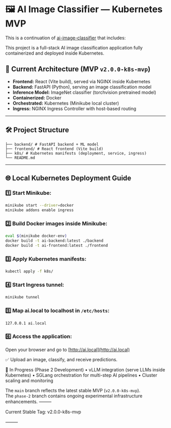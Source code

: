 # 🖼️ AI Image Classifier — Kubernetes MVP

This is a continuation of [ai-image-classifier](https://github.com/CanniJr/ai-image-classifier) that includes:

This project is a full-stack AI image classification application fully containerized and deployed inside Kubernetes.

## 🚀 Current Architecture (MVP `v2.0.0-k8s-mvp`)

- **Frontend:** React (Vite build), served via NGINX inside Kubernetes
- **Backend:** FastAPI (Python), serving an image classification model
- **Inference Model:** ImageNet classifier (torchvision pretrained model)
- **Containerized:** Docker
- **Orchestrated:** Kubernetes (Minikube local cluster)
- **Ingress:** NGINX Ingress Controller with host-based routing

---

## 🛠 Project Structure

```
├── backend/ # FastAPI backend + ML model
├── frontend/ # React frontend (Vite build)
├── k8s/ # Kubernetes manifests (deployment, service, ingress)
└── README.md
```

---

## 🌐 Local Kubernetes Deployment Guide

### 1️⃣ Start Minikube:

```bash
minikube start --driver=docker
minikube addons enable ingress
```

### 2️⃣ Build Docker images inside Minikube:

```bash
eval $(minikube docker-env)
docker build -t ai-backend:latest ./backend
docker build -t ai-frontend:latest ./frontend
```

### 3️⃣ Apply Kubernetes manifests:

```bash
kubectl apply -f k8s/
```

### 4️⃣ Start Ingress tunnel:

```bash
minikube tunnel
```

### 5️⃣ Map ai.local to localhost in `/etc/hosts`:

```bash
127.0.0.1 ai.local
```

### 6️⃣ Access the application:

Open your browser and go to [http://ai.local](http://ai.local)

✅ Upload an image, classify, and receive predictions.

🔭 In Progress (Phase 2 Development)
• vLLM integration (serve LLMs inside Kubernetes)
• SGLang orchestration for multi-step AI pipelines
• Cluster scaling and monitoring

The `main` branch reflects the latest stable MVP (`v2.0.0-k8s-mvp`).  
The `phase-2` branch contains ongoing experimental infrastructure enhancements.
⸻

Current Stable Tag: v2.0.0-k8s-mvp

⸻
